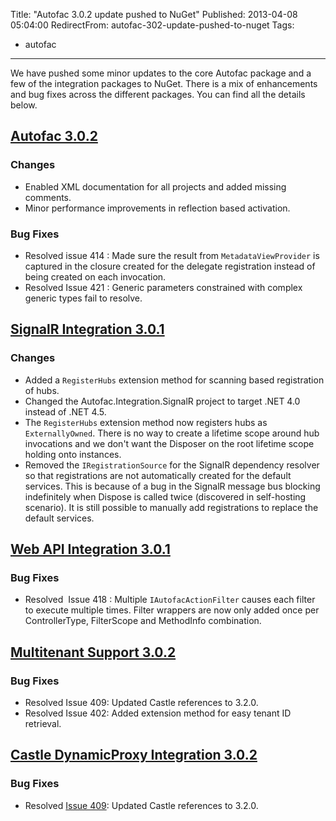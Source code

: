 Title: "Autofac 3.0.2 update pushed to NuGet"
Published: 2013-04-08 05:04:00
RedirectFrom: autofac-302-update-pushed-to-nuget
Tags:
  - autofac
---
We have pushed some minor updates to the core Autofac package and a few of the integration packages to NuGet. There is a mix of enhancements and bug fixes across the different packages. You can find all the details below.

[Autofac 3.0.2](https://nuget.org/packages/Autofac)
---------------------------------------------------

### Changes

-   Enabled XML documentation for all projects and added missing comments.
-   Minor performance improvements in reflection based activation.

### Bug Fixes

-   Resolved issue 414 : Made sure the result from `MetadataViewProvider` is captured in the closure created for the delegate registration instead of being created on each invocation.
-   Resolved Issue 421 : Generic parameters constrained with complex generic types fail to resolve.

[SignalR Integration 3.0.1](https://nuget.org/packages/Autofac.SignalR)
-----------------------------------------------------------------------

### Changes

-   Added a `RegisterHubs` extension method for scanning based registration of hubs.
-   Changed the Autofac.Integration.SignalR project to target .NET 4.0 instead of .NET 4.5.
-   The `RegisterHubs` extension method now registers hubs as `ExternallyOwned`. There is no way to create a lifetime scope around hub invocations and we don't want the Disposer on the root lifetime scope holding onto instances.
-   Removed the `IRegistrationSource` for the SignalR dependency resolver so that registrations are not automatically created for the default services. This is because of a bug in the SignalR message bus blocking indefinitely when Dispose is called twice (discovered in self-hosting scenario). It is still possible to manually add registrations to replace the default services.

[Web API Integration 3.0.1](https://nuget.org/packages/Autofac.WebApi)
----------------------------------------------------------------------

### Bug Fixes

-   Resolved  Issue 418 : Multiple `IAutofacActionFilter` causes each filter to execute multiple times. Filter wrappers are now only added once per ControllerType, FilterScope and MethodInfo combination.

[Multitenant Support 3.0.2](https://nuget.org/packages/Autofac.Extras.Multitenant)
----------------------------------------------------------------------------------

### Bug Fixes

-   Resolved Issue 409: Updated Castle references to 3.2.0.
-   Resolved Issue 402: Added extension method for easy tenant ID retrieval.

[Castle DynamicProxy Integration 3.0.2](https://nuget.org/packages/Autofac.Extras.DynamicProxy2)
------------------------------------------------------------------------------------------------

### Bug Fixes

-   Resolved [Issue 409](https://code.google.com/p/autofac/issues/detail?id=409): Updated Castle references to 3.2.0.
